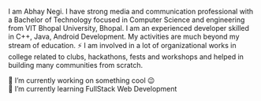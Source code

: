 <p>I am Abhay Negi. I have strong media and communication professional with a Bachelor of Technology focused in Computer Science and engineering from VIT Bhopal University, Bhopal. I am an experienced developer skilled in C++, Java, Android Development. My activities are much beyond my stream of education. ⚡ I am involved in a lot of organizational works in college related to clubs, hackathons, fests and workshops and helped in building many communities from scratch.</p>
🔭  I’m currently working on something cool 😉<br>
🌱  I’m currently learning FullStack Web Development<br>
